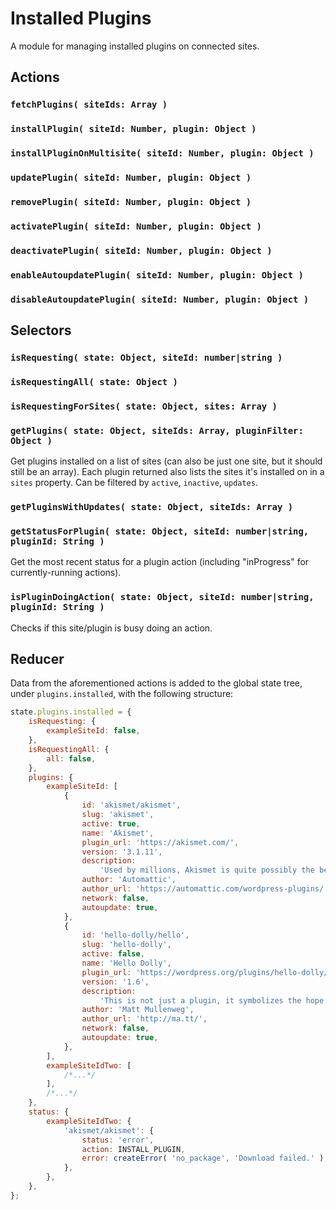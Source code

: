 # Installed Plugins

A module for managing installed plugins on connected sites.

## Actions

### `fetchPlugins( siteIds: Array )`

### `installPlugin( siteId: Number, plugin: Object )`

### `installPluginOnMultisite( siteId: Number, plugin: Object )`

### `updatePlugin( siteId: Number, plugin: Object )`

### `removePlugin( siteId: Number, plugin: Object )`

### `activatePlugin( siteId: Number, plugin: Object )`

### `deactivatePlugin( siteId: Number, plugin: Object )`

### `enableAutoupdatePlugin( siteId: Number, plugin: Object )`

### `disableAutoupdatePlugin( siteId: Number, plugin: Object )`

## Selectors

### `isRequesting( state: Object, siteId: number|string )`

### `isRequestingAll( state: Object )`

### `isRequestingForSites( state: Object, sites: Array )`

### `getPlugins( state: Object, siteIds: Array, pluginFilter: Object )`

Get plugins installed on a list of sites (can also be just one site, but it should still be an array). Each plugin returned also lists the sites it's installed on in a `sites` property. Can be filtered by `active`, `inactive`, `updates`.

### `getPluginsWithUpdates( state: Object, siteIds: Array )`

### `getStatusForPlugin( state: Object, siteId: number|string, pluginId: String )`

Get the most recent status for a plugin action (including "inProgress" for currently-running actions).

### `isPluginDoingAction( state: Object, siteId: number|string, pluginId: String )`

Checks if this site/plugin is busy doing an action.

## Reducer

Data from the aforementioned actions is added to the global state tree, under `plugins.installed`, with the following structure:

```js
state.plugins.installed = {
	isRequesting: {
		exampleSiteId: false,
	},
	isRequestingAll: {
		all: false,
	},
	plugins: {
		exampleSiteId: [
			{
				id: 'akismet/akismet',
				slug: 'akismet',
				active: true,
				name: 'Akismet',
				plugin_url: 'https://akismet.com/',
				version: '3.1.11',
				description:
					'Used by millions, Akismet is quite possibly the best way in the world to <strong>protect your blog from spam</strong>. It keeps your site protected even while you sleep. To get started: 1) Click the "Activate" link to the left of this description, 2) <a href="https://akismet.com/get/">Sign up for an Akismet plan</a> to get an API key, and 3) Go to your Akismet configuration page, and save your API key.',
				author: 'Automattic',
				author_url: 'https://automattic.com/wordpress-plugins/',
				network: false,
				autoupdate: true,
			},
			{
				id: 'hello-dolly/hello',
				slug: 'hello-dolly',
				active: false,
				name: 'Hello Dolly',
				plugin_url: 'https://wordpress.org/plugins/hello-dolly/',
				version: '1.6',
				description:
					'This is not just a plugin, it symbolizes the hope and enthusiasm of an entire generation summed up in two words sung most famously by Louis Armstrong: Hello, Dolly. When activated you will randomly see a lyric from <cite>Hello, Dolly</cite> in the upper right of your admin screen on every page',
				author: 'Matt Mullenweg',
				author_url: 'http://ma.tt/',
				network: false,
				autoupdate: true,
			},
		],
		exampleSiteIdTwo: [
			/*...*/
		],
		/*...*/
	},
	status: {
		exampleSiteIdTwo: {
			'akismet/akismet': {
				status: 'error',
				action: INSTALL_PLUGIN,
				error: createError( 'no_package', 'Download failed.' ),
			},
		},
	},
};
```
